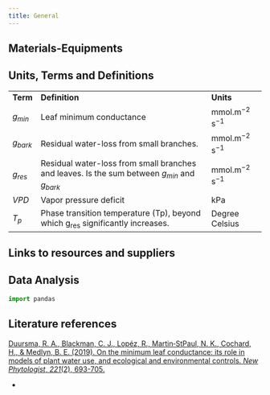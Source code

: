 ```yaml
---
title: General
---
```


## Materials-Equipments

## Units, Terms and Definitions

<table>
  <tr>
   <td><strong>Term</strong>
   </td>
   <td><strong>Definition</strong>
   </td>
   <td><strong>Units</strong>
   </td>
  </tr>
  <tr>
   <td><em>g<sub>min</sub></em>
   </td>
   <td>Leaf minimum conductance
   </td>
   <td>mmol.m<sup>−2</sup> s<sup>−1</sup>
   </td>
  </tr>
  <tr>
   <td><em>g<sub>bark</sub></em>
   </td>
   <td>Residual water-loss from small branches.
   </td>
   <td>mmol.m<sup>−2</sup> s<sup>−1</sup>
   </td>
  </tr>
  <tr>
   <td><em>g<sub>res</sub></em>
   </td>
   <td>Residual water-loss from small branches and leaves. Is the sum between <em>g<sub>min</sub></em> and <em>g<sub>bark </sub></em>
   </td>
   <td>mmol.m<sup>−2</sup> s<sup>−1</sup>
   </td>
  </tr>
  <tr>
   <td><em>VPD</em>
   </td>
   <td>Vapor pressure deficit
   </td>
   <td>kPa
   </td>
  </tr>
  <tr>
   <td><em>T<sub>p</sub></em>
   </td>
   <td>Phase transition temperature (Tp), beyond which g<sub>res</sub> significantly increases.
   </td>
   <td>Degree Celsius
   </td>
  </tr>
</table>


## Links to resources and suppliers

## Data Analysis

```python
import pandas
```

## Literature references

[Duursma, R. A., Blackman, C. J., Lopéz, R., Martin‐StPaul, N. K., Cochard, H., & Medlyn, B. E. (2019). On the minimum leaf conductance: its role in models of plant water use, and ecological and environmental controls. _New Phytologist_, _221_(2), 693-705.](https://nph.onlinelibrary.wiley.com/doi/pdfdirect/10.1111/nph.15395)

+ 
